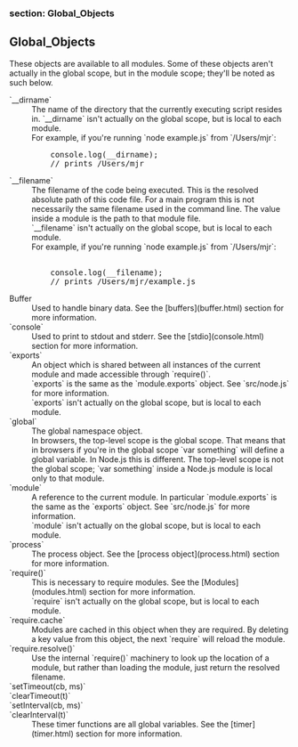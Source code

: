 ### section: Global_Objects
## Global_Objects

These objects are available to all modules. Some of these objects aren't actually in the global scope, but in the module scope; they'll be noted as such below.

<dl> 
<dt>`__dirname`</dt>
<dd>The name of the directory that the currently executing script resides in. `__dirname` isn't actually on the global scope, but is local to each module.</dd>
<dd>For example, if you're running `node example.js` from `/Users/mjr`:
    
<pre class="prettyprint">
    console.log(__dirname);
    // prints /Users/mjr
</pre>
</dd>

<dt>`__filename`</dt>
<dd>The filename of the code being executed.  This is the resolved absolute path of this code file.  For a main program this is not necessarily the same filename used in the command line.  The value inside a module is the path to that module file.</dd>
<dd>`__filename` isn't actually on the global scope, but is local to each module.</dd>
<dd>For example, if you're running `node example.js` from `/Users/mjr`:
   
<pre class="prettyprint"> 
    console.log(__filename);
    // prints /Users/mjr/example.js
</pre>
</dd>

<dt>Buffer</dt>
<dd>Used to handle binary data. See the [buffers](buffer.html) section for more information.</dd>

<dt>`console`</dt>
<dd>Used to print to stdout and stderr. See the [stdio](console.html) section for more information.</dd>

<dt>`exports`</dt>
<dd>An object which is shared between all instances of the current module and made accessible through `require()`.</dd>
<dd>`exports` is the same as the `module.exports` object. See `src/node.js` for more information.</dd>
<dd>`exports` isn't actually on the global scope, but is local to each module.</dd>

<dt>`global`</dt>
<dd>The global namespace object.</dd>
<dd>In browsers, the top-level scope is the global scope. That means that in browsers if you're in the global scope `var something` will define a global variable. In Node.js this is different. The top-level scope is not the global scope; `var something` inside a Node.js module is local only to that module.</dd>

<dt>`module`</dt>
<dd>A reference to the current module. In particular `module.exports` is the same as the `exports` object. See `src/node.js` for more information.</dd>
<dd>`module` isn't actually on the global scope, but is local to each module.</dd>

<dt>`process`</dt>
<dd>The process object. See the [process object](process.html) section for more information.</dd>

<dt>`require()`</dt>
<dd>This is necessary to require modules. See the [Modules](modules.html) section for more information.</dd>
<dd>`require` isn't actually on the global scope, but is local to each module.</dd>

<dt>`require.cache`</dt>
<dd>Modules are cached in this object when they are required. By deleting a key value from this object, the next `require` will reload the module.</dd>

<dt>`require.resolve()`</dt>
<dd>Use the internal `require()` machinery to look up the location of a module, but rather than loading the module, just return the resolved filename.</dd>

<dt>`setTimeout(cb, ms)`<br/>
`clearTimeout(t)`<br/>
`setInterval(cb, ms)`<br/>
`clearInterval(t)`</dt>
<dd>These timer functions are all global variables. See the [timer](timer.html) section for more information.</dd>

